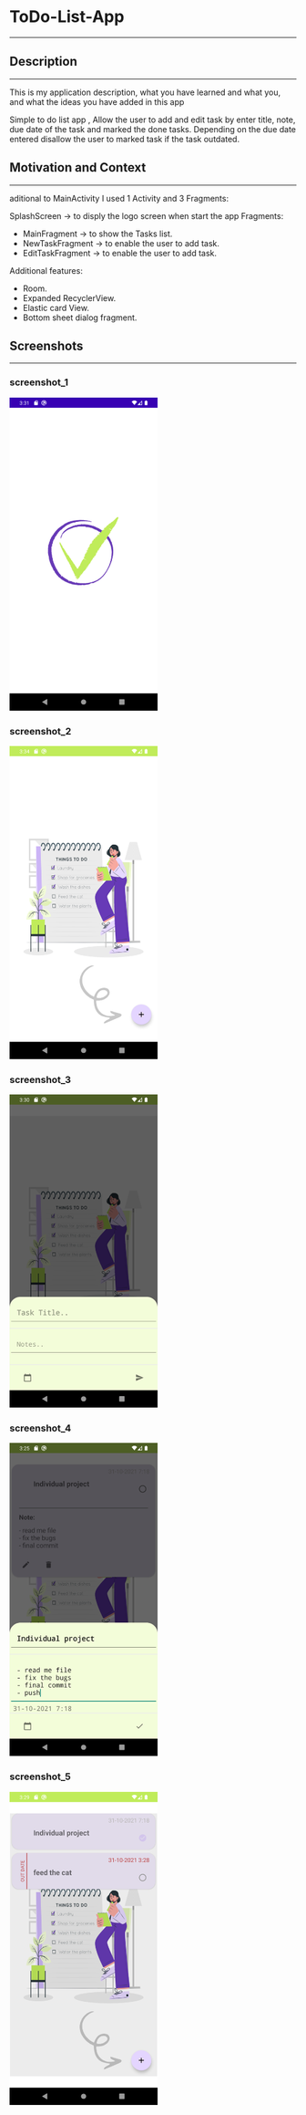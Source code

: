 # ToDo-List-App
---

<!--- Replace <OWNER> with your Github Username and <REPOSITORY> with the name of your repository. -->
<!--- You can find both of these in the url bar when you open your repository in github. -->


## Description
---
This is my application description, what you have learned and what you, and what the ideas you have added in this app 

Simple to do list app , Allow the user to add and edit task by enter title, note, due date of the task and marked the done tasks.
Depending on the due date entered disallow the user to marked task if the task outdated.

## Motivation and Context
---
aditional to MainActivity I used 1 Activity and 3 Fragments:

SplashScreen -> to disply the logo screen when start the app
Fragments: 
- MainFragment -> to show the Tasks list.
- NewTaskFragment -> to enable the user to add task.
- EditTaskFragment -> to enable the user to add task.

Additional features:
- Room.
- Expanded RecyclerView.
- Elastic card View.
- Bottom sheet dialog fragment.


## Screenshots
---
### screenshot_1
<img src="app/src/main/res/drawable-v24/screenshot_1.png" width="260">

### screenshot_2
<img src="app/src/main/res/drawable-v24/screenshot_2.png" width="260">

### screenshot_3
<img src="app/src/main/res/drawable-v24/screenshot_3.png" width="260">


### screenshot_4
<img src="app/src/main/res/drawable-v24/screenshot_4.png" width="260">


### screenshot_5
<img src="app/src/main/res/drawable-v24/screenshot_5.png" width="260">



